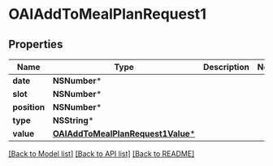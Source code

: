 # OAIAddToMealPlanRequest1

## Properties
Name | Type | Description | Notes
------------ | ------------- | ------------- | -------------
**date** | **NSNumber*** |  | 
**slot** | **NSNumber*** |  | 
**position** | **NSNumber*** |  | 
**type** | **NSString*** |  | 
**value** | [**OAIAddToMealPlanRequest1Value***](OAIAddToMealPlanRequest1Value.md) |  | 

[[Back to Model list]](../README.md#documentation-for-models) [[Back to API list]](../README.md#documentation-for-api-endpoints) [[Back to README]](../README.md)


